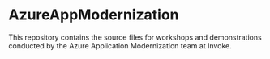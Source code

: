 # AzureAppModernization
This repository contains the source files for workshops and demonstrations conducted by the Azure Application Modernization team at Invoke.
